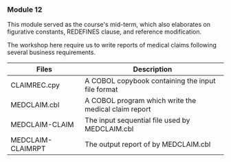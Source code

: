 ### Module 12

This module served as the course's mid-term, which also elaborates on figurative constants, REDEFINES clause, and reference modification.

The workshop here require us to write reports of medical claims following several business requirements.

| Files         | Description   |
| ------------- | ------------- |
| CLAIMREC.cpy | A COBOL copybook containing the input file format |
| MEDCLAIM.cbl | A COBOL program which write the medical claim report |
| MEDCLAIM-CLAIM | The input sequential file used by MEDCLAIM.cbl |
| MEDCLAIM-CLAIMRPT | The output report of by MEDCLAIM.cbl |